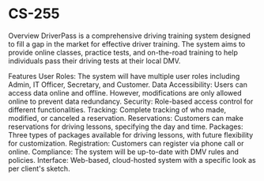 # CS-255

Overview
DriverPass is a comprehensive driving training system designed to fill a gap in the market for effective driver training. The system aims to provide online classes, practice tests, and on-the-road training to help individuals pass their driving tests at their local DMV.

Features
User Roles: The system will have multiple user roles including Admin, IT Officer, Secretary, and Customer.
Data Accessibility: Users can access data online and offline. However, modifications are only allowed online to prevent data redundancy.
Security: Role-based access control for different functionalities.
Tracking: Complete tracking of who made, modified, or canceled a reservation.
Reservations: Customers can make reservations for driving lessons, specifying the day and time.
Packages: Three types of packages available for driving lessons, with future flexibility for customization.
Registration: Customers can register via phone call or online.
Compliance: The system will be up-to-date with DMV rules and policies.
Interface: Web-based, cloud-hosted system with a specific look as per client's sketch.
